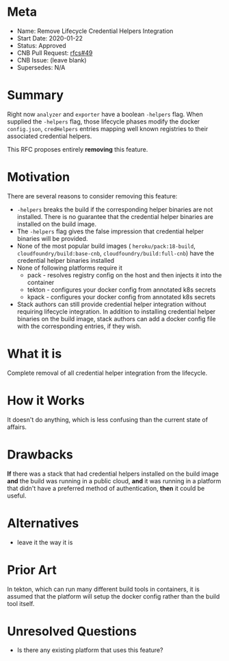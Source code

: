 # Meta
[meta]: #meta
- Name: Remove Lifecycle Credential Helpers Integration
- Start Date: 2020-01-22
- Status: Approved
- CNB Pull Request: [rfcs#49](https://github.com/buildpacks/rfcs/pull/49)
- CNB Issue: (leave blank)
- Supersedes: N/A

# Summary
[summary]: #summary

Right now `analyzer` and `exporter` have a boolean `-helpers` flag. When supplied the `-helpers` flag, those lifecycle phases modify the docker `config.json`, `credHelpers` entries mapping well known registries to their associated credential helpers.

This RFC proposes entirely **removing** this feature.

# Motivation
[motivation]: #motivation

There are several reasons to consider removing this feature:

* `-helpers` breaks the build if the corresponding helper binaries are not installed. There is no guarantee that the credential helper binaries are installed on the build image.
* The `-helpers` flag gives the false impression that credential helper binaries will be provided.
* None of the most popular build images ( `heroku/pack:18-build`, `cloudfoundry/build:base-cnb`, `cloudfoundry/build:full-cnb`) have the credential helper binaries installed
* None of following platforms require it
  - pack - resolves registry config on the host and then injects it into the container
  - tekton - configures your docker config from annotated k8s secrets
  - kpack - configures your docker config from annotated k8s secrets
* Stack authors can still provide credential helper integration without requiring lifecycle integration. In addition to installing credential helper binaries on the build image, stack authors can add a docker config file with the corresponding entries, if they wish.

# What it is
[what-it-is]: #what-it-is

Complete removal of all credential helper integration from the lifecycle.

# How it Works
[how-it-works]: #how-it-works

It doesn't do anything, which is less confusing than the current state of affairs.

# Drawbacks
[drawbacks]: #drawbacks

**If** there was a stack that had credential helpers installed on the build image **and** the build was running in a public cloud, **and** it was running in a platform that didn't have a preferred method of authentication, **then** it could be useful.

# Alternatives
[alternatives]: #alternatives

- leave it the way it is

# Prior Art
[prior-art]: #prior-art

In tekton, which can run many different build tools in containers, it is assumed that the platform will setup the docker config rather than the build tool itself.

# Unresolved Questions
[unresolved-questions]: #unresolved-questions

- Is there any existing platform that uses this feature?
